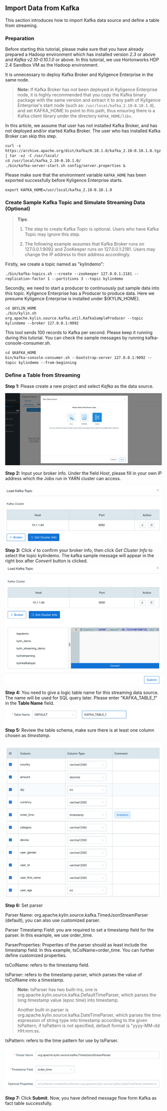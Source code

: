 ## Import Data from Kafka

This section introduces how to import Kafka data source and define a table from streaming.



### Preparation

Before starting this tutorial, please make sure that you have already prepared a Hadoop environment which has installed version *2.3* or above and *Kafka v2.10-0.10.1.0* or above. In this tutorial, we use Hortonworks HDP 2.4 Sandbox VM as the Hadoop environment.

It is unnecessary to deploy Kafka Broker and Kyligence Enterprise in the same node. 

> **Note:** If Kafka Broker has not been deployed in Kyligence Enterprise node, it is highly recommended that you copy the Kafka binary package with the same version and extract it to any path of Kyligence Enterprise's start node (such as: `/usr/local/kafka_2.10-0.10.1.0`), and set KAFKA_HOME to point to this path, thus ensuring there is a Kafka client library under the directory `KAFKA_HOME/libs`.

In this article, we assume that user has not installed Kafka Broker, and has not deployed and/or started Kafka Broker. The user who has installed Kafka Broker can skip this step.

```shell
curl -s 
https://archive.apache.org/dist/kafka/0.10.1.0/kafka_2.10-0.10.1.0.tgz | tar -xz -C /usr/local/
cd /usr/local/kafka_2.10-0.10.1.0/
./bin/kafka-server-start.sh config/server.properties &
```

Please make sure that the environment variable `KAFKA_HOME` has been exported successfully before Kyligence Enterprise starts.

```Shell
export KAFKA_HOME=/usr/local/kafka_2.10-0.10.1.0
```



### Create Sample Kafka Topic and Simulate Streaming Data (Optional)

> **Tips**: 
>
> 1. The step to create Kafka Topic is optional. Users who have Kafka Topic may ignore this step.
>
> 2. The following example assumes that Kafka Broker runs on 127.0.0.1:9092 and ZooKeeper runs on 127.0.0.1:2181. Users may change the IP address to their address accordingly. 

Firstly, we create a topic named as "kylindemo":

```shell
./bin/kafka-topics.sh --create --zookeeper 127.0.0.1:2181 --replication-factor 1 --partitions 3 --topic kylindemo
```

Secondly, we need to start a producer to continuously put sample data into this topic. Kyligence Enterprise has a Producer to produce data. Here we presume Kyligence Enterprise is installed under ${KYLIN_HOME}.

```shell
cd $KYLIN_HOME
./bin/kylin.sh 
org.apache.kylin.source.kafka.util.KafkaSampleProducer --topic kylindemo --broker 127.0.0.1:9092
```

This tool sends 100 records to Kafka per second. Please keep it running during this tutorial. You can check the sample messages by running kafka-console-consumer.sh.

```shell
cd $KAFKA_HOME
bin/kafka-console-consumer.sh --bootstrap-server 127.0.0.1:9092 --topic kylindemo --from-beginning
```



### Define a Table from Streaming

**Step 1:** Please create a new project and select *Kafka* as the data source.

![Import Kafka Data Source](images/kafka_import.en.png)

**Step 2:** Input your broker info. Under the field *Host*, please fill in your own IP address which the Jobs run in YARN cluster can access.

![Input Broker Information](images/kafka_1.en.png)

**Step 3:** Click √ to confirm your broker info, then click *Get Cluster Info* to select the topic kylindemo. The kafka sample message will appear in the right box after *Convert* button is clicked.
![Get Cluster Information](images/kafka_2.en.png)

**Step 4:** You need to give a logic table name for this streaming data source. The name will be used for SQL query later. Please enter "KAFKA_TABLE_1" in the **Table Name** field.
![Input Table Name](images/kafka_3.png)

**Step 5:** Review the table schema, make sure there is at least one column chosen as *timestamp*.

![One Column Chosen as Timestamp](images/kafka_4.png)

**Step 6:** Set parser

Parser Name: org.apache.kylin.source.kafka.TimedJsonStreamParser (default), you can also use customized parser.

Parser Timestamp Field: you are required to set a timestamp field for the parser. In this example, we use order_time.

ParserProperties: Properties of the parser should as least include the timestamp field. In this example, tsColName=order_time. You can further define customized properties.

tsColName: refers to the timestamp field.

tsParser: refers to the timestamp parser, which parses the value of tsColName into a timestamp.

> **Note:** tsParser has two built-ins, one is org.apache.kylin.source.kafka.DefaultTimeParser, which parses the long timestamp value (epoc time) into timestamp.
>
> Another built-in parser is org.apache.kylin.source.kafka.DateTimeParser, which parses the time expression of string type into timestamp according to the given tsPattern; if tsPattern is not specified, default format is "yyyy-MM-dd HH:mm:ss.

tsPattern: refers to the time pattern for use by tsParser.

![Set Parser](images/kafka_5.png)

**Step 7:** Click **Submit**. Now, you have defined message flow form Kafka as fact table successfully.